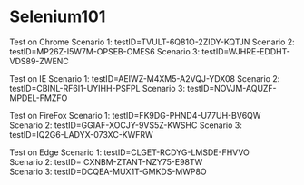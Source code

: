 # Selenium101

Test on Chrome
Scenario 1: testID=TVULT-6Q81O-2ZIDY-KQTJN
Scenario 2: testID=MP26Z-I5W7M-OPSEB-OMES6
Scenario 3: testID=WJHRE-EDDHT-VDS89-ZWENC

Test on IE
Scenario 1: testID=AEIWZ-M4XM5-A2VQJ-YDX08
Scenario 2: testID=CBINL-RF6I1-UYIHH-PSFPL
Scenario 3: testID=NOVJM-AQUZF-MPDEL-FMZFO

Test on FireFox
Scenario 1: testID=FK9DG-PHND4-U77UH-BV6QW
Scenario 2: testID=GGIAF-XOCJY-9VS5Z-KWSHC
Scenario 3: testID=IQ2G6-LADYX-073XC-KWFRW

Test on Edge
Scenario 1: testID=CLGET-RCDYG-LMSDE-FHVVO         
Scenario 2: testID= CXNBM-ZTANT-NZY75-E98TW  
Scenario 3: testID=DCQEA-MUX1T-GMKDS-MWP8O
